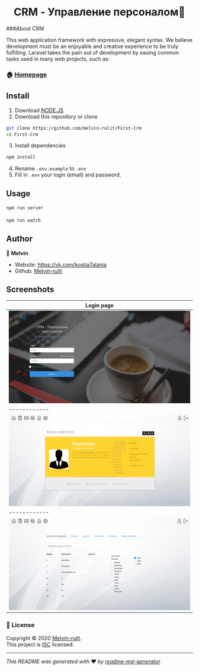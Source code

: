 <h1 align="center">CRM - Управление персоналом👋</h1>



###About CRM

This web application framework with expressive, elegant syntax. We believe development must be an enjoyable and creative experience to be truly fulfilling. Laravel takes the pain out of development by easing common tasks used in many web projects, such as:

### 🏠 [Homepage](https://github.com/melvin-rulit)

## Install
1) Download <a href="https://nodejs.org/en/download/" target="_blank">NODE.JS</a>
2) Download this repository or clone
```sh
git clone https://github.com/melvin-rulit/First-Crm
cd First-Crm
```
3) Install dependencies
```sh
npm install
```
4) Rename ```.env.example``` to ```.env```
5) Fill in ```.env``` your login (email) and password.


## Usage

```sh
npm run server

npm run watch
```


## Author

👤 **Melvin**

* Website: https://vk.com/kostia7alania
* Github: [Melvin-rulit](https://github.com/melvin-rulit)


## Screenshots

| Login page | 
| ------------ | 
|<img src="https://github.com/melvin-rulit/First-Crm/blob/master/public/images/screenshot/logo.png">|
| ------------ | 
|<img src="https://github.com/melvin-rulit/First-Crm/blob/master/public/images/screenshot/usercard.png">|
| ------------ | 
|<img src="https://github.com/melvin-rulit/First-Crm/blob/master/public/images/screenshot/settings.png">|

### 📝 License

Copyright © 2020 [Melvin-rulit](https://github.com/melvin-rulit).<br />
This project is [ISC](https://github.com/kostia7alania/badoo_autolikes_bot/blob/master/LICENSE) licensed.

***
_This README was generated with ❤️ by [readme-md-generator](https://github.com/melvin-rulit)_
